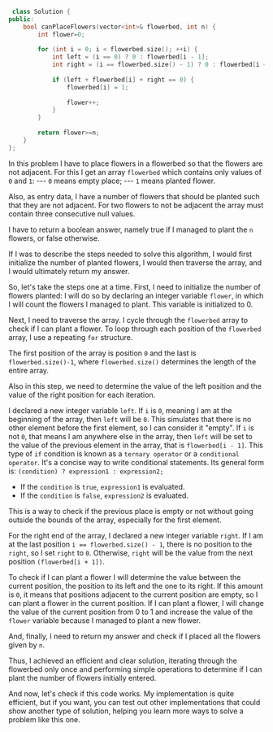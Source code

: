 ```cpp
 class Solution {
public:
    bool canPlaceFlowers(vector<int>& flowerbed, int n) {
        int flower=0;
        
        for (int i = 0; i < flowerbed.size(); ++i) {
            int left = (i == 0) ? 0 : flowerbed[i - 1];
            int right = (i == flowerbed.size() - 1) ? 0 : flowerbed[i + 1];
            
            if (left + flowerbed[i] + right == 0) {
                flowerbed[i] = 1;
                
                flower++;
            }
        }
        
        return flower>=n;
    }
};

```



In this problem I have to place flowers in a flowerbed so that the flowers are not adjacent.
For this I get an array `flowerbed` which contains only values of `0` and `1`:
--- `0` means empty place;
--- `1` means planted flower.

Also, as entry data, I have a number of flowers that should be planted such that they are not adjacent.
For two flowers to not be adjacent the array must contain three consecutive null values.

I have to return a boolean answer, namely true if I managed to plant the `n` flowers, or false otherwise.

If I was to describe the steps needed to solve this algorithm, I would first initialize the number of planted flowers, I would then traverse the array, and I would ultimately return my answer.

So, let's take the steps one at a time.
First, I need to initialize the number of flowers planted:
I will do so by declaring an integer variable `flower`, in which I will count the flowers I managed to plant. This variable is initialized to 0.

Next, I need to traverse the array. I cycle through the `flowerbed` array to check if I can plant a flower.
To loop through each position of the `flowerbed` array, I use a repeating `for` structure.

The first position of the array is position `0` and the last is `flowerbed.size()-1`, where `flowerbed.size()` determines the length of the entire array.

Also in this step, we need to determine the value of the left position and the value of the right position for each iteration.

I declared a new integer variable `left`.
If `i` is `0`, meaning I am at the beginning of the array, then `left` will be `0`. This simulates that there is no other element before the first element, so I can consider it "empty".
If `i` is not `0`, that means I am anywhere else in the array, then `left` will be set to the value of the previous element in the array, that is `flowerbed[i - 1]`.
This type of `if` condition is known as a `ternary operator` or a `conditional operator`. It's a concise way to write conditional statements. Its general form is:
`(condition) ? expression1 : expression2;`

- If the `condition` is `true`, `expression1` is evaluated.
- If the `condition` is `false`, `expression2` is evaluated.

This is a way to check if the previous place is empty or not without going outside the bounds of the array, especially for the first element.

For the right end of the array, I declared a new integer variable `right`.
If I am at the last position `i == flowerbed.size() - 1`, there is no position to the `right`, so I set `right` to `0`. 
Otherwise, `right` will be the value from the next position `(flowerbed[i + 1])`.

To check if I can plant a flower I will determine the value between the current position, the position to its left and 
the one to its right. If this amount is `0`, it means that positions adjacent to the current position are empty, so I can plant a flower in the current position.
If I can plant a flower, I will change the value of the current position from 0 to 1 and increase the value of the `flower` variable because I managed to plant a new flower.

And, finally, I need to return my answer and check if I placed all the flowers given by `n`.

Thus, I achieved an efficient and clear solution, iterating through the flowerbed only once and performing simple 
operations to determine if I can plant the number of flowers initially entered.

And now, let's check if this code works. My implementation is quite efficient, but if you want, you can test out other implementations that could show another type of solution, helping you learn more ways to solve a problem like this one.